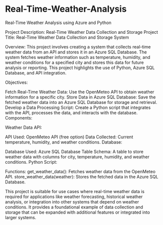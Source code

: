 # Real-Time-Weather-Analysis
Real-Time Weather Analysis using Azure and Python


Project Description: Real-Time Weather Data Collection and Storage
Project Title: Real-Time Weather Data Collection and Storage System

Overview: This project involves creating a system that collects real-time weather data from an API and stores it in an Azure SQL Database. The system fetches weather information such as temperature, humidity, and weather conditions for a specified city and stores this data for future analysis or reporting. This project highlights the use of Python, Azure SQL Database, and API integration.

Objectives:

Fetch Real-Time Weather Data: Use the OpenMeteo API to obtain weather information for a specific city.
Store Data in Azure SQL Database: Save the fetched weather data into an Azure SQL Database for storage and retrieval.
Develop a Data Processing Script: Create a Python script that integrates with the API, processes the data, and interacts with the database.
Components:

Weather Data API:

API Used: OpenMeteo API (free option)
Data Collected: Current temperature, humidity, and weather conditions.
Database:

Database Used: Azure SQL Database
Table Schema: A table to store weather data with columns for city, temperature, humidity, and weather conditions.
Python Script:

Functions:
get_weather_data(): Fetches weather data from the OpenMeteo API.
store_weather_data(weather): Stores the fetched data in the Azure SQL Database.

This project is suitable for use cases where real-time weather data is required for applications like weather forecasting, historical weather analysis, or integration into other systems that depend on weather conditions. It provides a foundational example of data collection and storage that can be expanded with additional features or integrated into larger systems.